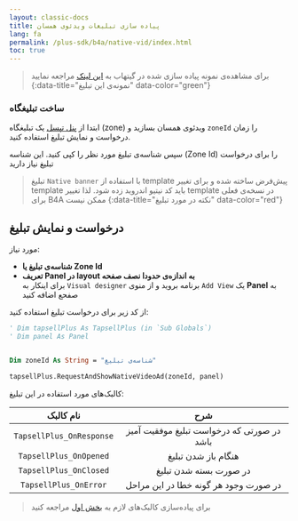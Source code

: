 ```yaml
---
layout: classic-docs
title: پیاده سازی تبلیغات ویدئوی همسان
lang: fa
permalink: /plus-sdk/b4a/native-vid/index.html
toc: true
---
```


> برای مشاهد‌ه‌ی نمونه پیاده سازی شده در گیتهاب به [این لینک](https://github.com/tapsellorg/TapsellPlusSDK-B4ASample/blob/c3db2c060e6cf9d1627c4d4a0aaa397fb8444f23/tapsell.b4a#L192) مراجعه نمایید
{:data-title="نمونه‌ی این تبلیغ" data-color="green"}


### ساخت تبلیغگاه
ابتدا از [پنل تپسل](https://dashboard.tapsell.ir/) یک تبلیغگاه (zone) ویدئوی همسان بسازید و `zoneId` را زمان درخواست و نمایش تبلیغ استفاده کنید.


سپس شناسه‌ی تبلیغ مورد نظر را کپی کنید. این شناسه
(Zone Id)
را برای درخواست تبلیغ نیاز دارید


> تبلیغ `Native banner` با استفاده از template پیش‌فرض ساخته شده و برای تغییر template باید کد نیتیو اندروید زده شود. لذا تغییر template در نسخه‌ی فعلی برای B4A ممکن نیست
{:data-title="نکته در مورد تبلیغ" data-color="red"}

## درخواست و نمایش تبلیغ

مورد نیاز: 

- **شناسه‌ی تبلیغ یا Zone Id**
- **تعریف Panel در layout به اندازه‌ی حدودا نصف صفحه**  
  برای اینکار به `Visual designer` برنامه بروید و از منوی `Add View` یک **Panel** به صفحع اضافه کنید

از کد زیر برای درخواست تبلیغ استفاده کنید:

```vb
' Dim tapsellPlus As TapsellPlus (in `Sub Globals`)
' Dim panel As Panel


Dim zoneId As String = "شناسه‌ی تبلیغ"

tapsellPlus.RequestAndShowNativeVideoAd(zoneId, panel)
```

کالبک‌های مورد استفاده در این تبلیغ:

|نام کالبک|شرح|
|:--:|:--:|
|`TapsellPlus_OnResponse`|در صورتی که درخواست تبلیغ موفقیت آمیز باشد|
|`TapsellPlus_OnOpened`|هنگام باز شدن تبلیغ|
|`TapsellPlus_OnClosed`|در صورت بسته شدن تبلیغ|
|`TapsellPlus_OnError`|در صورت وجود هر گونه خطا در این مراحل|


> برای پیاده‌سازی کالبک‌های لازم به [بخش اول](/plus-sdk/b4a/initialize/index.html) مراجعه کنید

